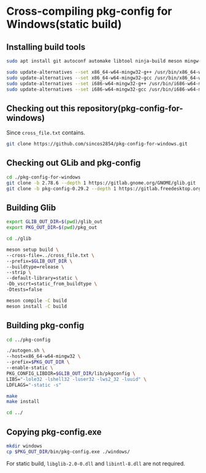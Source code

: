 # Cross-compiling pkg-config for Windows(static build)

## Installing build tools

```bash
sudo apt install git autoconf automake libtool ninja-build meson mingw-w64 mingw-w64-tools

sudo update-alternatives --set x86_64-w64-mingw32-g++ /usr/bin/x86_64-w64-mingw32-g++-posix
sudo update-alternatives --set x86_64-w64-mingw32-gcc /usr/bin/x86_64-w64-mingw32-gcc-posix
sudo update-alternatives --set i686-w64-mingw32-g++ /usr/bin/i686-w64-mingw32-g++-posix
sudo update-alternatives --set i686-w64-mingw32-gcc /usr/bin/i686-w64-mingw32-gcc-posix
```

## Checking out this repository(pkg-config-for-windows)

Since `cross_file.txt` contains.

```bash
git clone https://github.com/sincos2854/pkg-config-for-windows.git
```

## Checking out GLib and pkg-config

```bash
cd ./pkg-config-for-windows
git clone -b 2.78.6 --depth 1 https://gitlab.gnome.org/GNOME/glib.git
git clone -b pkg-config-0.29.2 --depth 1 https://gitlab.freedesktop.org/pkg-config/pkg-config.git
```

## Building Glib

```bash
export GLIB_OUT_DIR=$(pwd)/glib_out
export PKG_OUT_DIR=$(pwd)/pkg_out

cd ./glib

meson setup build \
--cross-file=../cross_file.txt \
--prefix=$GLIB_OUT_DIR \
--buildtype=release \
--strip \
--default-library=static \
-Db_vscrt=static_from_buildtype \
-Dtests=false

meson compile -C build
meson install -C build
```

## Building pkg-config

```bash
cd ../pkg-config

./autogen.sh \
--host=x86_64-w64-mingw32 \
--prefix=$PKG_OUT_DIR \
--enable-static \
PKG_CONFIG_LIBDIR=$GLIB_OUT_DIR/lib/pkgconfig \
LIBS="-lole32 -lshell32 -luser32 -lws2_32 -luuid" \
LDFLAGS="-static -s"

make
make install

cd ../
```

## Copying pkg-config.exe

```bash
mkdir windows
cp $PKG_OUT_DIR/bin/pkg-config.exe ./windows/
```

For static build, `libglib-2.0-0.dll` and `libintl-8.dll` are not required.
